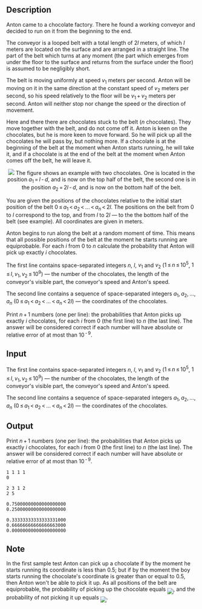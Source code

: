 ## Description

<div><p>Anton came to a chocolate factory. There he found a working conveyor and decided to run on it from the beginning to the end.</p><p>The conveyor is a looped belt with a total length of <span class="tex-span">2<i>l</i></span> meters, of which <span class="tex-span"><i>l</i></span> meters are located on the surface and are arranged in a straight line. The part of the belt which turns at any moment (the part which emerges from under the floor to the surface and returns from the surface under the floor) is assumed to be negligibly short.</p><p>The belt is moving uniformly at speed <span class="tex-span"><i>v</i><sub class="lower-index">1</sub></span> meters per second. Anton will be moving on it in the same direction at the constant speed of <span class="tex-span"><i>v</i><sub class="lower-index">2</sub></span> meters per second, so his speed relatively to the floor will be <span class="tex-span"><i>v</i><sub class="lower-index">1</sub> + <i>v</i><sub class="lower-index">2</sub></span> meters per second. Anton will neither stop nor change the speed or the direction of movement.</p><p>Here and there there are chocolates stuck to the belt (<span class="tex-span"><i>n</i></span> chocolates). They move together with the belt, and do not come off it. Anton is keen on the chocolates, but he is more keen to move forward. So he will pick up all the chocolates he will pass by, but nothing more. If a chocolate is at the beginning of the belt at the moment when Anton starts running, he will take it, and if a chocolate is at the end of the belt at the moment when Anton comes off the belt, he will leave it.</p><center> <img class="tex-graphics" src="file://P1XOB53k.png" style="max-width: 100.0%;max-height: 100.0%;">   <span class="tex-font-size-script"> The figure shows an example with two chocolates. One is located   in the position <span class="tex-span"><i>a</i><sub class="lower-index">1</sub> = <i>l</i> - <i>d</i></span>, and is now on the top half of the belt, the second one   is in the position <span class="tex-span"><i>a</i><sub class="lower-index">2</sub> = 2<i>l</i> - <i>d</i></span>, and is now on the bottom half of the belt. </span> </center><p>You are given the positions of the chocolates relative to the initial start position of the belt <span class="tex-span">0 ≤ <i>a</i><sub class="lower-index">1</sub> &lt; <i>a</i><sub class="lower-index">2</sub> &lt; ... &lt; <i>a</i><sub class="lower-index"><i>n</i></sub> &lt; 2<i>l</i></span>. The positions on the belt from <span class="tex-span">0</span> to <span class="tex-span"><i>l</i></span> correspond to the top, and from <span class="tex-span"><i>l</i></span> to <span class="tex-span">2<i>l</i></span> — to the the bottom half of the belt (see example). All coordinates are given in meters.</p><p>Anton begins to run along the belt at a random moment of time. This means that all possible positions of the belt at the moment he starts running are equiprobable. For each <span class="tex-span"><i>i</i></span> from <span class="tex-span">0</span> to <span class="tex-span"><i>n</i></span> calculate the probability that Anton will pick up exactly <span class="tex-span"><i>i</i></span> chocolates.</p></div><div class="input-specification"><p>The first line contains space-separated integers <span class="tex-span"><i>n</i></span>, <span class="tex-span"><i>l</i></span>, <span class="tex-span"><i>v</i><sub class="lower-index">1</sub></span> and <span class="tex-span"><i>v</i><sub class="lower-index">2</sub></span> (<span class="tex-span">1 ≤ <i>n</i> ≤ 10<sup class="upper-index">5</sup></span>, <span class="tex-span">1 ≤ <i>l</i>, <i>v</i><sub class="lower-index">1</sub>, <i>v</i><sub class="lower-index">2</sub> ≤ 10<sup class="upper-index">9</sup></span>) — the number of the chocolates, the length of the conveyor's visible part, the conveyor's speed and Anton's speed.</p><p>The second line contains a sequence of space-separated integers <span class="tex-span"><i>a</i><sub class="lower-index">1</sub>, <i>a</i><sub class="lower-index">2</sub>, ..., <i>a</i><sub class="lower-index"><i>n</i></sub></span> (<span class="tex-span">0 ≤ <i>a</i><sub class="lower-index">1</sub> &lt; <i>a</i><sub class="lower-index">2</sub> &lt; ... &lt; <i>a</i><sub class="lower-index"><i>n</i></sub> &lt; 2<i>l</i></span>) — the coordinates of the chocolates.</p></div><div class="output-specification"><p>Print <span class="tex-span"><i>n</i> + 1</span> numbers (one per line): the probabilities that Anton picks up exactly <span class="tex-span"><i>i</i></span> chocolates, for each <span class="tex-span"><i>i</i></span> from <span class="tex-span">0</span> (the first line) to <span class="tex-span"><i>n</i></span> (the last line). The answer will be considered correct if each number will have absolute or relative error of at most than <span class="tex-span">10<sup class="upper-index"> - 9</sup></span>.</p></div>

## Input

<p>The first line contains space-separated integers <span class="tex-span"><i>n</i></span>, <span class="tex-span"><i>l</i></span>, <span class="tex-span"><i>v</i><sub class="lower-index">1</sub></span> and <span class="tex-span"><i>v</i><sub class="lower-index">2</sub></span> (<span class="tex-span">1 ≤ <i>n</i> ≤ 10<sup class="upper-index">5</sup></span>, <span class="tex-span">1 ≤ <i>l</i>, <i>v</i><sub class="lower-index">1</sub>, <i>v</i><sub class="lower-index">2</sub> ≤ 10<sup class="upper-index">9</sup></span>) — the number of the chocolates, the length of the conveyor's visible part, the conveyor's speed and Anton's speed.</p><p>The second line contains a sequence of space-separated integers <span class="tex-span"><i>a</i><sub class="lower-index">1</sub>, <i>a</i><sub class="lower-index">2</sub>, ..., <i>a</i><sub class="lower-index"><i>n</i></sub></span> (<span class="tex-span">0 ≤ <i>a</i><sub class="lower-index">1</sub> &lt; <i>a</i><sub class="lower-index">2</sub> &lt; ... &lt; <i>a</i><sub class="lower-index"><i>n</i></sub> &lt; 2<i>l</i></span>) — the coordinates of the chocolates.</p>

## Output

<p>Print <span class="tex-span"><i>n</i> + 1</span> numbers (one per line): the probabilities that Anton picks up exactly <span class="tex-span"><i>i</i></span> chocolates, for each <span class="tex-span"><i>i</i></span> from <span class="tex-span">0</span> (the first line) to <span class="tex-span"><i>n</i></span> (the last line). The answer will be considered correct if each number will have absolute or relative error of at most than <span class="tex-span">10<sup class="upper-index"> - 9</sup></span>.</p>





```input1
1 1 1 1
0

```




```input2
2 3 1 2
2 5

```




```output1
0.75000000000000000000
0.25000000000000000000

```




```output2
0.33333333333333331000
0.66666666666666663000
0.00000000000000000000

```



## Note

<p>In the first sample test Anton can pick up a chocolate if by the moment he starts running its coordinate is less than 0.5; but if by the moment the boy starts running the chocolate's coordinate is greater than or equal to 0.5, then Anton won't be able to pick it up. As all positions of the belt are equiprobable, the probability of picking up the chocolate equals <img align="middle" class="tex-formula" src="file://H5QMBZc7.png" style="max-width: 100.0%;max-height: 100.0%;">, and the probability of not picking it up equals <img align="middle" class="tex-formula" src="file://YWQAUQ3q.png" style="max-width: 100.0%;max-height: 100.0%;">.</p>
